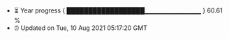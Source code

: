 - ⏳ Year progress { ██████████████████▁▁▁▁▁▁▁▁▁▁▁▁ } 60.61 %
- ⏰ Updated on Tue, 10 Aug 2021 05:17:20 GMT

